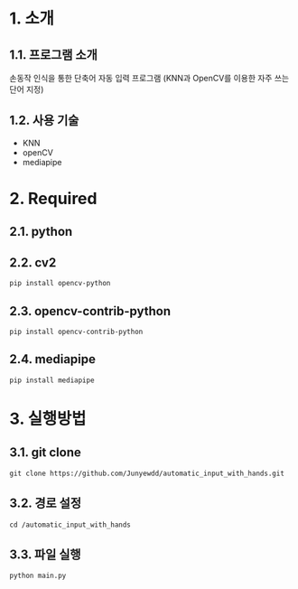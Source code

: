 # 1. 소개
## 1.1. 프로그램 소개
손동작 인식을 통한 단축어 자동 입력 프로그램 (KNN과 OpenCV를 이용한 자주 쓰는 단어 지정)

## 1.2. 사용 기술
- KNN
- openCV
- mediapipe

# 2. Required
## 2.1. python
## 2.2. cv2
```pip install opencv-python ```
## 2.3. opencv-contrib-python
```pip install opencv-contrib-python```
## 2.4. mediapipe
```pip install mediapipe```



# 3. 실행방법
## 3.1. git clone
```git clone https://github.com/Junyewdd/automatic_input_with_hands.git```
## 3.2. 경로 설정
```cd /automatic_input_with_hands```
## 3.3. 파일 실행
```python main.py```
